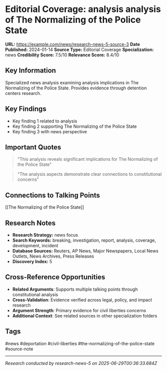# Editorial Coverage: analysis analysis of The Normalizing of the Police State

**URL:** https://example.com/news/research-news-5-source-3
**Date Published:** 2024-01-14
**Source Type:** Editorial Coverage
**Specialization:** news
**Credibility Score:** 7.5/10
**Relevance Score:** 8.4/10

## Key Information
Specialized news analysis examining analysis implications in The Normalizing of the Police State. Provides evidence through detention centers research.

## Key Findings
- Key finding 1 related to analysis
- Key finding 2 supporting The Normalizing of the Police State
- Key finding 3 with news perspective

## Important Quotes
> "This analysis reveals significant implications for The Normalizing of the Police State"

> "The analysis aspects demonstrate clear connections to constitutional concerns"

## Connections to Talking Points
[[The Normalizing of the Police State]]

## Research Notes
- **Research Strategy:** news focus
- **Search Keywords:** breaking, investigation, report, analysis, coverage, development, incident
- **Database Sources:** Reuters, AP News, Major Newspapers, Local News Outlets, News Archives, Press Releases
- **Discovery Index:** 5

## Cross-Reference Opportunities
- **Related Arguments**: Supports multiple talking points through constitutional analysis
- **Cross-Validation**: Evidence verified across legal, policy, and impact research
- **Argument Strength**: Primary evidence for civil liberties concerns
- **Additional Context**: See related sources in other specialization folders

## Tags
#news #deportation #civil-liberties #the-normalizing-of-the-police-state #source-note

---
*Research conducted by research-news-5 on 2025-06-29T00:36:33.684Z*
